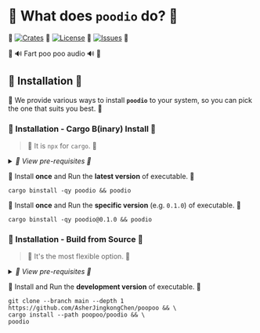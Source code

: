 # 💩 What does **`poodio`** do? 💩

💩
[![Crates](https://img.shields.io/crates/v/poodio?style=for-the-badge&label=CRATES&logo=docs.rs&logoColor=%23fc3&labelColor=%23333&color=%234c1)](https://docs.rs/poodio)
💩
[![License](https://img.shields.io/crates/l/poodio?style=for-the-badge&label=LICENSE&logo=opensourceinitiative&logoColor=%23fff&labelColor=%23333&color=%234a3)](https://docs.rs/crate/poodio/latest/source/LICENSE.txt)
💩
[![Issues](https://img.shields.io/github/issues/AsherJingkongChen/poopoo?style=for-the-badge&label=ISSUES&logo=github&logoColor=%23fff&labelColor=%23333&color=%23484)](https://github.com/AsherJingkongChen/poopoo/issues)
💩

💩 🔊 Fart poo poo audio 🔊 💩

## 💩 Installation 💩

💩 We provide various ways to install **`poodio`** to your system, so you can pick the one that suits you best. 💩

### 💩 Installation - Cargo B(inary) Install 💩

> 💩 It is `npx` for `cargo`. 💩

<details><summary><i>💩 View pre-requisites 💩</i></summary>

- 💩 [`rustup` + `cargo`](https://doc.rust-lang.org/cargo/getting-started/installation.html)
- 💩 [`cargo-binstall`](https://github.com/cargo-bins/cargo-binstall?tab=readme-ov-file#installation)

</details>

💩 Install **once** and Run the **latest version** of executable. 💩

```shell
cargo binstall -qy poodio && poodio
```

💩 Install **once** and Run the **specific version** (e.g. `0.1.0`) of executable. 💩

```shell
cargo binstall -qy poodio@0.1.0 && poodio
```

### 💩 Installation - Build from Source 💩

> 💩 It's the most flexible option. 💩

<details><summary><i>💩 View pre-requisites 💩</i></summary>

- 💩 [`git`](https://git-scm.com/downloads)
- 💩 [`rustup` + `cargo`](https://doc.rust-lang.org/cargo/getting-started/installation.html)

</details>

💩 Install and Run the **development version** of executable. 💩

```shell
git clone --branch main --depth 1 https://github.com/AsherJingkongChen/poopoo && \
cargo install --path poopoo/poodio && \
poodio
```
